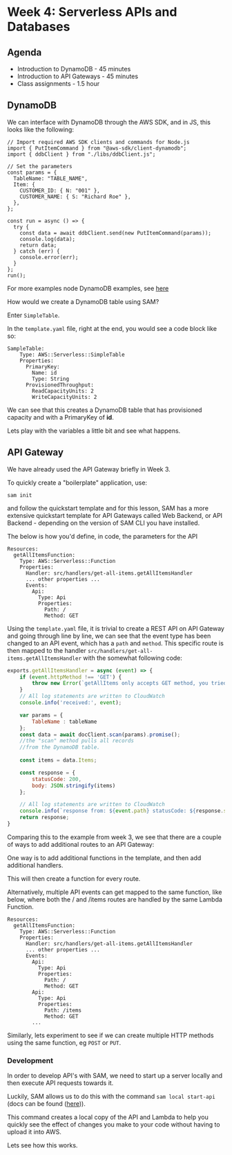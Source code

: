 # Week 4: Serverless APIs and Databases

## Agenda
- Introduction to DynamoDB - 45 minutes 
- Introduction to API Gateways - 45 minutes
- Class assignments - 1.5 hour

## DynamoDB

We can interface with DynamoDB through the AWS SDK, and in JS, this looks like the following:

```
// Import required AWS SDK clients and commands for Node.js
import { PutItemCommand } from "@aws-sdk/client-dynamodb";
import { ddbClient } from "./libs/ddbClient.js";

// Set the parameters
const params = {
  TableName: "TABLE_NAME",
  Item: {
    CUSTOMER_ID: { N: "001" },
    CUSTOMER_NAME: { S: "Richard Roe" },
  },
};

const run = async () => {
  try {
    const data = await ddbClient.send(new PutItemCommand(params));
    console.log(data);
    return data;
  } catch (err) {
    console.error(err);
  }
};
run();
```

For more examples node DynamoDB examples, see [here](https://docs.aws.amazon.com/sdk-for-javascript/v3/developer-guide/dynamodb-example-table-read-write.html)

How would we create a DynamoDB table using SAM?

Enter `SimpleTable`.

In the `template.yaml` file, right at the end, you would see a code block like so:

```
SampleTable:
    Type: AWS::Serverless::SimpleTable
    Properties:
      PrimaryKey:
        Name: id
        Type: String
      ProvisionedThroughput:
        ReadCapacityUnits: 2
        WriteCapacityUnits: 2
```
We can see that this creates a DynamoDB table that has provisioned capacity and with a PrimaryKey of **id**.

Lets play with the variables a little bit and see what happens.


## API Gateway

We have already used the API Gateway briefly in Week 3. 

To quickly create a "boilerplate" application, use:

```
sam init
```
and follow the quickstart template and for this lesson, SAM has a more extensive quickstart template for API Gateways called Web Backend, or API Backend - depending on the version of SAM CLI you have installed.

The below is how you'd define, in code, the parameters for the API

```
Resources:
  getAllItemsFunction:
    Type: AWS::Serverless::Function
    Properties:
      Handler: src/handlers/get-all-items.getAllItemsHandler
      ... other properties ...
      Events:
        Api:
          Type: Api
          Properties:
            Path: /
            Method: GET
```

Using the `template.yaml` file, it is trivial to create a REST API on API Gateway and going through line by line, we can see that the event type has been changed to an API event, which has a `path` and `method`. This specific route is then mapped to the handler `src/handlers/get-all-items.getAllItemsHandler` with the somewhat following code: 

```javascript
exports.getAllItemsHandler = async (event) => {
    if (event.httpMethod !== 'GET') {
        throw new Error(`getAllItems only accepts GET method, you tried: ${event.httpMethod}`);
    }
    // All log statements are written to CloudWatch
    console.info('received:', event);

    var params = {
        TableName : tableName
    };
    const data = await docClient.scan(params).promise(); 
    //the "scan" method pulls all records 
    //from the DynamoDB table.
    
    const items = data.Items;

    const response = {
        statusCode: 200,
        body: JSON.stringify(items)
    };

    // All log statements are written to CloudWatch
    console.info(`response from: ${event.path} statusCode: ${response.statusCode} body: ${response.body}`);
    return response;
}
```

Comparing this to the example from week 3, we see that there are a couple of ways to add additional routes to an API Gateway:

One way is to add additional functions in the template, and then add additional handlers. 

This will then create a function for every route. 

Alternatively, multiple API events can get mapped to the same function, like below, where both the / and /items routes are handled by the same Lambda Function.

```
Resources:
  getAllItemsFunction:
    Type: AWS::Serverless::Function
    Properties:
      Handler: src/handlers/get-all-items.getAllItemsHandler
      ... other properties ...
      Events:
        Api:
          Type: Api
          Properties:
            Path: /
            Method: GET
        Api:
          Type: Api
          Properties:
            Path: /items
            Method: GET
        ...
```

Similarly, lets experiment to see if we can create multiple HTTP methods using the same function, eg `POST` or `PUT`.


### Development
In order to develop API's with SAM, we need to start up a server locally and then execute API requests towards it. 

Luckily, SAM allows us to do this with the command `sam local start-api` (docs can be found ([here](https://docs.aws.amazon.com/serverless-application-model/latest/developerguide/sam-cli-command-reference-sam-local-start-api.html))).

This command creates a local copy of the API and Lambda to help you quickly see the effect of changes you make to your code without having to upload it into AWS.

Lets see how this works.